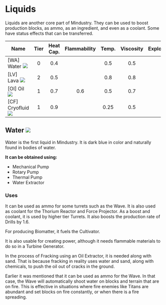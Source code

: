 # Liquids

Liquids are another core part of Mindustry. They can be used to boost production blocks, as ammo, as an ingredient, and even as a coolant. Some have status effects that can be transferred.

| Name                                                  | Tier | Heat Cap. | Flammability | Temp. | Viscosity | Explosiveness | Stat. Effect | Color   |
|-------------------------------------------------------|:----:|:---------:|:------------:|:-----:|:---------:|:-------------:|--------------|---------|
| [WA] Water <img id="spr" src="../img/water.png">    | 0    | 0.4       |              | 0.5   | 0.5       |               | N/A          | #486acd |
| [LV] Lava <img id="spr" src="../img/lava.png">      | 2    | 0.5       |              | 0.8   | 0.8       |               | Melting      | #e37341 |
| [OI] Oil <img id="spr" src="../img/oil.png">        | 1    | 0.7       | 0.6          | 0.5   | 0.7       | 0.6           | Tarred       | #313131 |
| [CF] Cryofluid <img id="spr" src="../img/cryo.png"> | 1    | 0.9       |              | 0.25  | 0.5       |               | Freezing     | #87ceeb |

## Water <img id="ind" src="../img/water.png">

Water is the first liquid in Mindustry. It is dark blue in color and naturally found in bodies of water.

**It can be obtained using:**

* Mechanical Pump 
* Rotary Pump
* Thermal Pump
* Water Extractor

### Uses 

It can be used as ammo for some turrets such as the Wave. It is also used as coolant for the Thorium Reactor and Force Projector. As a boost and coolant, it is used by higher tier Turrets. It also boosts the production rate of Drills by 1.6.

For producing Biomatter, it fuels the Cultivator. 
 
It is also usable for creating power, although it needs flammable materials to do so in a Turbine Generator.

In the process of Fracking using an Oil Extractor, it is needed along with sand. That is because fracking in reality uses water and sand, along with chemicals, to push the oil out of cracks in the ground.

Earlier it was mentioned that it can be used as ammo for the Wave. In that case, the Wave will automatically shoot water on blocks and terrain that are on fire. This is effective in situations where fire enemies like Titans are abundant and set blocks on fire constantly, or when there is a fire spreading.

